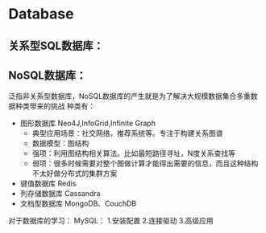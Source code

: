 # Database
## 关系型SQL数据库：
  
  
## NoSQL数据库：
泛指非关系型数据库，NoSQL数据库的产生就是为了解决大规模数据集合多重数据种类带来的挑战
种类有：
  - 图形数据库 Neo4J,InfoGrid,Infinite Graph
    * 典型应用场景：社交网络，推荐系统等。专注于构建关系图谱
    * 数据模型：图结构
    * 强项：利用图结构相关算法。比如最短路径寻址，N度关系查找等
    * 弱项：很多时候需要对整个图做计算才能得出需要的信息，而且这种结构不太好做分布式的集群方案
  - 键值数据库 Redis
  - 列存储数据库 Cassandra
  - 文档型数据库 MongoDB、CouchDB


对于数据库的学习：
MySQL：
  1.安装配置
  2.连接驱动
  3.高级应用
